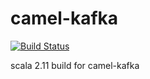 # camel-kafka

[![Build Status](https://travis-ci.org/vikraman/camel-kafka.svg)](https://travis-ci.org/vikraman/camel-kafka)

scala 2.11 build for camel-kafka
